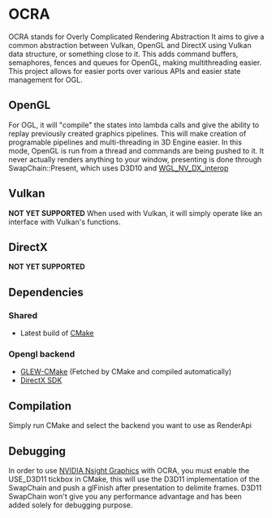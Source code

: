 
# OCRA
OCRA stands for Overly Complicated Rendering Abstraction
It aims to give a common abstraction between Vulkan, OpenGL and DirectX using Vulkan data structure, or something close to it.
This adds command buffers, semaphores, fences and queues for OpenGL, making multithreading easier.
This project allows for easier ports over various APIs and easier state management for OGL.

## OpenGL
For OGL, it will "compile" the states into lambda calls and give the ability to replay previously created graphics pipelines. This will make creation of programable pipelines and multi-threading in 3D Engine easier.
In this mode, OpenGL is run from a thread and commands are being pushed to it. It never actually renders anything to your window, presenting is done through SwapChain::Present, which uses D3D10 and [WGL_NV_DX_interop](https://www.khronos.org/registry/OpenGL/extensions/NV/WGL_NV_DX_interop.txt)

## Vulkan
**NOT YET SUPPORTED**
When used with Vulkan, it will simply operate like an interface with Vulkan's functions.

## DirectX
**NOT YET SUPPORTED**

## Dependencies
### Shared
 - Latest build of [CMake](https://cmake.org/download/)

### Opengl backend
 - [GLEW-CMake](https://github.com/Perlmint/glew-cmake.git) (Fetched by CMake and compiled automatically)
 - [DirectX SDK](https://docs.microsoft.com/fr-fr/windows/win32/directx-sdk--august-2009-)

## Compilation
Simply run CMake and select the backend you want to use as RenderApi

## Debugging
In order to use [NVIDIA Nsight Graphics](https://developer.nvidia.com/nsight-graphics) with OCRA, you must enable the USE_D3D11 tickbox in CMake, this will use the D3D11 implementation of the SwapChain and push a glFinish after presentation to delimite frames. D3D11 SwapChain won't give you any performance advantage and has been added solely for debugging purpose.
